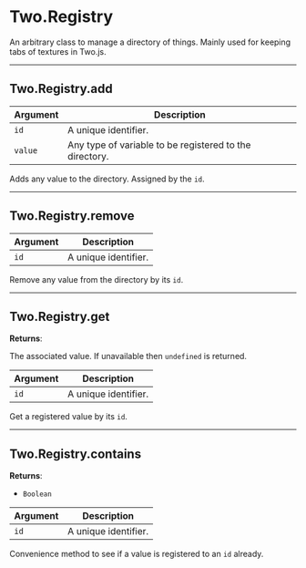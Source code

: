 # Two.Registry



An arbitrary class to manage a directory of things. Mainly used for keeping tabs of textures in Two.js.






---

<div class="instance ">

## Two.Registry.add










<div class="params">

| Argument | Description |
| ---- | ----------- |
| `id` | A unique identifier. |
| `value` | Any type of variable to be registered to the directory. |
</div>




<div class="description">

Adds any value to the directory. Assigned by the `id`.

</div>






</div>



---

<div class="instance ">

## Two.Registry.remove










<div class="params">

| Argument | Description |
| ---- | ----------- |
| `id` | A unique identifier. |
</div>




<div class="description">

Remove any value from the directory by its `id`.

</div>






</div>



---

<div class="instance ">

## Two.Registry.get




<div class="returns">

__Returns__:



The associated value. If unavailable then `undefined` is returned.


</div>







<div class="params">

| Argument | Description |
| ---- | ----------- |
| `id` | A unique identifier. |
</div>




<div class="description">

Get a registered value by its `id`.

</div>






</div>



---

<div class="instance ">

## Two.Registry.contains




<div class="returns">

__Returns__:



+ `Boolean`




</div>







<div class="params">

| Argument | Description |
| ---- | ----------- |
| `id` | A unique identifier. |
</div>




<div class="description">

Convenience method to see if a value is registered to an `id` already.

</div>






</div>


